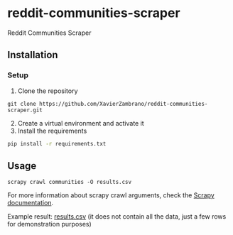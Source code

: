 # reddit-communities-scraper
Reddit Communities Scraper

## Installation

### Setup
1. Clone the repository 
```
git clone https://github.com/XavierZambrano/reddit-communities-scraper.git
```
2. Create a virtual environment and activate it
3. Install the requirements
```bash
pip install -r requirements.txt
```

## Usage
```
scrapy crawl communities -O results.csv
```
For more information about scrapy crawl arguments, check the [Scrapy documentation](https://docs.scrapy.org/en/latest/topics/commands.html#std-command-crawl).

Example result: [results.csv](assets/results.csv) (it does not contain all the data, just a few rows for demonstration purposes)